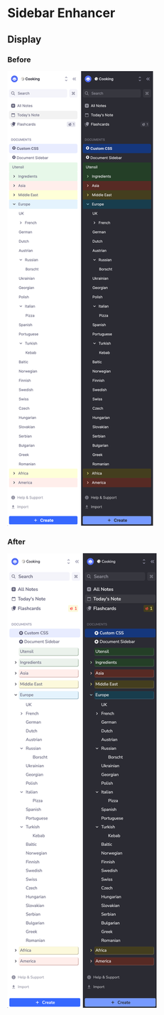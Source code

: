 # Sidebar Enhancer

## Display
### Before
![light](https://raw.githubusercontent.com/browneyedsoul/RemNote-Sidebar-Enhancer/main/public/before-light.png?token=GHSAT0AAAAAABTUKLUBSETAGUWVOAUM64UUY5CWP7Q)
![dark](https://raw.githubusercontent.com/browneyedsoul/RemNote-Sidebar-Enhancer/main/public/before-dark.png?token=GHSAT0AAAAAABTUKLUAC2X6F2QJDFMPXHBCY5CWQIQ)
### After
![light](https://raw.githubusercontent.com/browneyedsoul/RemNote-Sidebar-Enhancer/main/public/after-light.png?token=GHSAT0AAAAAABTUKLUAZ3OVNDFBCRE4WCOKY5CWQTA)
![dark](https://raw.githubusercontent.com/browneyedsoul/RemNote-Sidebar-Enhancer/main/public/after-dark.png?token=GHSAT0AAAAAABTUKLUBBWKJJRLC7GBTSHKEY5CWQ2A)

